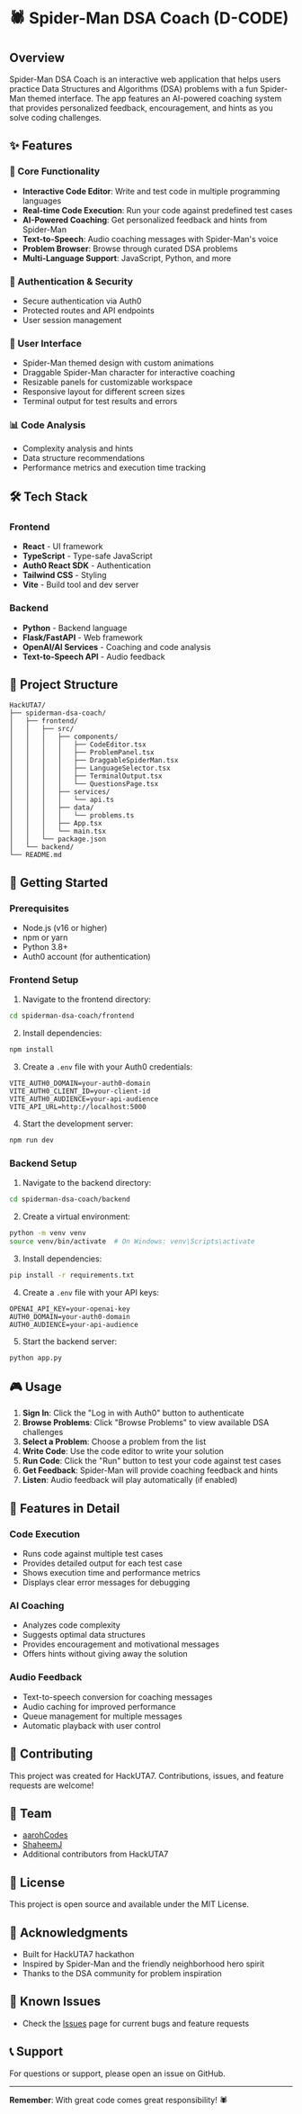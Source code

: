 # 🕷️ Spider-Man DSA Coach (D-CODE)

## Overview

Spider-Man DSA Coach is an interactive web application that helps users practice Data Structures and Algorithms (DSA) problems with a fun Spider-Man themed interface. The app features an AI-powered coaching system that provides personalized feedback, encouragement, and hints as you solve coding challenges.

## ✨ Features

### 🎯 Core Functionality
- **Interactive Code Editor**: Write and test code in multiple programming languages
- **Real-time Code Execution**: Run your code against predefined test cases
- **AI-Powered Coaching**: Get personalized feedback and hints from Spider-Man
- **Text-to-Speech**: Audio coaching messages with Spider-Man's voice
- **Problem Browser**: Browse through curated DSA problems
- **Multi-Language Support**: JavaScript, Python, and more

### 🔐 Authentication & Security
- Secure authentication via Auth0
- Protected routes and API endpoints
- User session management

### 🎨 User Interface
- Spider-Man themed design with custom animations
- Draggable Spider-Man character for interactive coaching
- Resizable panels for customizable workspace
- Responsive layout for different screen sizes
- Terminal output for test results and errors

### 📊 Code Analysis
- Complexity analysis and hints
- Data structure recommendations
- Performance metrics and execution time tracking

## 🛠️ Tech Stack

### Frontend
- **React** - UI framework
- **TypeScript** - Type-safe JavaScript
- **Auth0 React SDK** - Authentication
- **Tailwind CSS** - Styling
- **Vite** - Build tool and dev server

### Backend
- **Python** - Backend language
- **Flask/FastAPI** - Web framework
- **OpenAI/AI Services** - Coaching and code analysis
- **Text-to-Speech API** - Audio feedback

## 📁 Project Structure

```
HackUTA7/
├── spiderman-dsa-coach/
│   ├── frontend/
│   │   ├── src/
│   │   │   ├── components/
│   │   │   │   ├── CodeEditor.tsx
│   │   │   │   ├── ProblemPanel.tsx
│   │   │   │   ├── DraggableSpiderMan.tsx
│   │   │   │   ├── LanguageSelector.tsx
│   │   │   │   ├── TerminalOutput.tsx
│   │   │   │   └── QuestionsPage.tsx
│   │   │   ├── services/
│   │   │   │   └── api.ts
│   │   │   ├── data/
│   │   │   │   └── problems.ts
│   │   │   ├── App.tsx
│   │   │   └── main.tsx
│   │   └── package.json
│   └── backend/
└── README.md
```

## 🚀 Getting Started

### Prerequisites
- Node.js (v16 or higher)
- npm or yarn
- Python 3.8+
- Auth0 account (for authentication)

### Frontend Setup

1. Navigate to the frontend directory:
```bash
cd spiderman-dsa-coach/frontend
```

2. Install dependencies:
```bash
npm install
```

3. Create a `.env` file with your Auth0 credentials:
```env
VITE_AUTH0_DOMAIN=your-auth0-domain
VITE_AUTH0_CLIENT_ID=your-client-id
VITE_AUTH0_AUDIENCE=your-api-audience
VITE_API_URL=http://localhost:5000
```

4. Start the development server:
```bash
npm run dev
```

### Backend Setup

1. Navigate to the backend directory:
```bash
cd spiderman-dsa-coach/backend
```

2. Create a virtual environment:
```bash
python -m venv venv
source venv/bin/activate  # On Windows: venv\Scripts\activate
```

3. Install dependencies:
```bash
pip install -r requirements.txt
```

4. Create a `.env` file with your API keys:
```env
OPENAI_API_KEY=your-openai-key
AUTH0_DOMAIN=your-auth0-domain
AUTH0_AUDIENCE=your-api-audience
```

5. Start the backend server:
```bash
python app.py
```

## 🎮 Usage

1. **Sign In**: Click the "Log in with Auth0" button to authenticate
2. **Browse Problems**: Click "Browse Problems" to view available DSA challenges
3. **Select a Problem**: Choose a problem from the list
4. **Write Code**: Use the code editor to write your solution
5. **Run Code**: Click the "Run" button to test your code against test cases
6. **Get Feedback**: Spider-Man will provide coaching feedback and hints
7. **Listen**: Audio feedback will play automatically (if enabled)

## 🎯 Features in Detail

### Code Execution
- Runs code against multiple test cases
- Provides detailed output for each test case
- Shows execution time and performance metrics
- Displays clear error messages for debugging

### AI Coaching
- Analyzes code complexity
- Suggests optimal data structures
- Provides encouragement and motivational messages
- Offers hints without giving away the solution

### Audio Feedback
- Text-to-speech conversion for coaching messages
- Audio caching for improved performance
- Queue management for multiple messages
- Automatic playback with user control

## 🤝 Contributing

This project was created for HackUTA7. Contributions, issues, and feature requests are welcome!

## 👥 Team

- [aarohCodes](https://github.com/aarohCodes)
- [ShaheemJ](https://github.com/ShaheemJ)
- Additional contributors from HackUTA7

## 📝 License

This project is open source and available under the MIT License.

## 🙏 Acknowledgments

- Built for HackUTA7 hackathon
- Inspired by Spider-Man and the friendly neighborhood hero spirit
- Thanks to the DSA community for problem inspiration

## 🐛 Known Issues

- Check the [Issues](https://github.com/aarohCodes/HackUTA7/issues) page for current bugs and feature requests

## 📞 Support

For questions or support, please open an issue on GitHub.

---

**Remember**: With great code comes great responsibility! 🕷️
